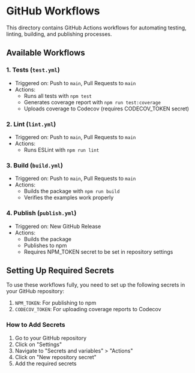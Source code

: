 # GitHub Workflows

This directory contains GitHub Actions workflows for automating testing, linting, building, and publishing processes.

## Available Workflows

### 1. Tests (`test.yml`)

- Triggered on: Push to `main`, Pull Requests to `main`
- Actions:
  - Runs all tests with `npm test`
  - Generates coverage report with `npm run test:coverage`
  - Uploads coverage to Codecov (requires CODECOV_TOKEN secret)

### 2. Lint (`lint.yml`)

- Triggered on: Push to `main`, Pull Requests to `main`
- Actions:
  - Runs ESLint with `npm run lint`

### 3. Build (`build.yml`)

- Triggered on: Push to `main`, Pull Requests to `main`
- Actions:
  - Builds the package with `npm run build`
  - Verifies the examples work properly

### 4. Publish (`publish.yml`)

- Triggered on: New GitHub Release
- Actions:
  - Builds the package
  - Publishes to npm
  - Requires NPM_TOKEN secret to be set in repository settings

## Setting Up Required Secrets

To use these workflows fully, you need to set up the following secrets in your GitHub repository:

1. `NPM_TOKEN`: For publishing to npm
2. `CODECOV_TOKEN`: For uploading coverage reports to Codecov

### How to Add Secrets

1. Go to your GitHub repository
2. Click on "Settings"
3. Navigate to "Secrets and variables" > "Actions"
4. Click on "New repository secret"
5. Add the required secrets
